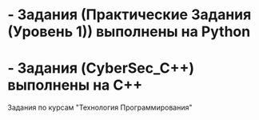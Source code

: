 # - Задания (Практические Задания (Уровень 1)) выполнены на Python
# - Задания (CyberSec_C++) выполнены на C++
Задания по курсам "Технология Программирования"
